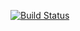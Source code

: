 [![Build Status](https://travis-ci.com/zeleneco/game-life.svg?branch=master)](https://travis-ci.com/zeleneco/game-life)
